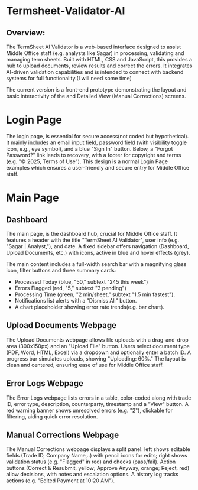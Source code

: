 # Termsheet-Validator-AI

## Overview:

The TermSheet AI Validator is a web-based interface designed to assist Middle Office staff (e.g. analysts like Sagar) in processing, validating and managing term sheets. Built with HTML, CSS and JavaScript, this provides a hub to upload documents, review results and correct the errors. It integrates AI-driven validation capabilities and is intended to connect with backend systems for full functionality.(I will need some time)

The current version is a front-end prototype demonstrating the layout and basic interactivity of the and Detailed View (Manual Corrections) screens.


# Login Page

The login page, is essential for secure access(not coded but hypothetical). It mainly includes an email input field, password field (with visibility toggle icon, e.g., eye symbol), and a blue "Sign In" button. Below, a "Forgot Password?" link leads to recovery, with a footer for copyright and terms (e.g. "© 2025, Terms of Use"). This design is a normal Login Page examples which ensures a user-friendly and secure entry for Middle Office staff.


# Main Page

## Dashboard
The main page, is the dashboard hub, crucial for Middle Office staff. It features a header with the title "TermSheet AI Validator", user info (e.g. "Sagar | Analyst,"), and date. A fixed sidebar offers navigation (Dashboard, Upload Documents, etc.) with icons, active in blue and hover effects (grey). 

The main content includes a full-width search bar with a magnifying glass icon, filter buttons and three summary cards: 
- Processed Today (blue, "50," subtext "245 this week") 
- Errors Flagged (red, "5," subtext "3 pending") 
- Processing Time (green, "2 min/sheet," subtext "1.5 min fastest"). 
- Notifications list alerts with a "Dismiss All" button. 
- A chart placeholder showing error rate trends(e.g. bar chart).


## Upload Documents Webpage 
The Upload Documents webpage allows file uploads with a drag-and-drop area (300x150px) and an "Upload File" button. Users select document type (PDF, Word, HTML, Excel) via a dropdown and optionally enter a batch ID. A progress bar simulates uploads, showing "Uploading: 60%." The layout is clean and centered, ensuring ease of use for Middle Office staff.


## Error Logs Webpage 
The Error Logs webpage lists errors in a table, color-coded along with trade ID, error type, description, counterparty, timestamp and a "View" button. A red warning banner shows unresolved errors (e.g. "2"), clickable for filtering, aiding quick error resolution.


## Manual Corrections Webpage 
The Manual Corrections webpage displays a split panel: left shows editable fields (Trade ID, Company Name,..) with pencil icons for edits; right shows validation status (e.g. "Flagged" in red) and checks (pass/fail). Action buttons (Correct & Resubmit, yellow; Approve Anyway, orange; Reject, red) allow decisions, with notes and escalation options. A history log tracks actions (e.g. "Edited Payment at 10:20 AM").


